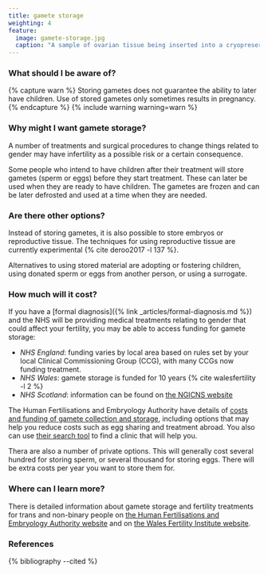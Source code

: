 ```yaml
---
title: gamete storage
weighting: 4
feature:
  image: gamete-storage.jpg
  caption: "A sample of ovarian tissue being inserted into a cryopreservation chamber"
---
```


### What should I be aware of?

{% capture warn %}
Storing gametes does not guarantee the ability to later have children. Use of stored gametes only sometimes results in pregnancy.
{% endcapture %}
{% include warning warning=warn %}

### Why might I want gamete storage?

A number of treatments and surgical procedures to change things related to gender may have infertility as a possible risk or a certain consequence.

Some people who intend to have children after their treatment will store gametes (sperm or eggs) before they start treatment. These can later be used when they are ready to have children. The gametes are frozen and can be later defrosted and used at a time when they are needed.

### Are there other options?

Instead of storing gametes, it is also possible to store embryos or reproductive tissue. The techniques for using reproductive tissue are currently experimental {% cite deroo2017 -l 137 %}.

Alternatives to using stored material are adopting or fostering children, using donated sperm or eggs from another person, or using a surrogate. 

### How much will it cost?

If you have a [formal diagnosis]({% link _articles/formal-diagnosis.md %}) and the NHS will be providing medical treatments relating to gender that could affect your fertility, you may be able to access funding for gamete storage:

- *NHS England*: funding varies by local area based on rules set by your local Clinical Commissioning Group (CCG), with many CCGs now funding treatment.
- *NHS Wales*: gamete storage is funded for 10 years {% cite walesfertility -l 2 %}
- *NHS Scotland*: information can be found on [the NGICNS website](https://www.ngicns.scot.nhs.uk/nhsservices/adults/assisted-conception/)

The Human Fertilisations and Embryology Authority have details of [costs and funding of gamete collection and storage](https://www.hfea.gov.uk/treatments/explore-all-treatments/costs-and-funding/), including options that may help you reduce costs such as egg sharing and treatment abroad. You also can use [their search tool](https://www.hfea.gov.uk/choose-a-clinic/clinic-search/) to find a clinic that will help you.

Thera are also a number of private options. This will generally cost several hundred for storing sperm, or several thousand for storing eggs. There will be extra costs per year you want to store them for.

### Where can I learn more?

There is detailed information about gamete storage and fertility treatments for trans and non-binary people on [the Human Fertilisations and Embryology Authority website](https://www.hfea.gov.uk/treatments/fertility-preservation/information-for-trans-and-non-binary-people-seeking-fertility-treatment/) and on [the Wales Fertility Institute website](http://www.gpone.wales.nhs.uk/sitesplus/documents/1000/Fertility%20Preservation%20Information%20for%20Gender%20Diversity..V1.pdf).

### References

{% bibliography --cited %}  
